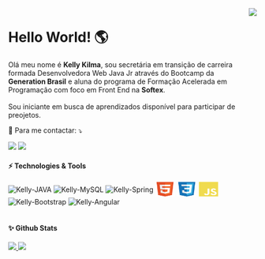 <img align="right" height="400" src="https://user-images.githubusercontent.com/107444658/189451399-dec293d1-1020-453e-a51c-952ad6e7c13a.png">


# Hello World! 🌎

Olá meu nome é **Kelly Kilma**, sou secretária em transição de carreira formada Desenvolvedora Web Java Jr através do Bootcamp da **Generation Brasil** e
aluna do programa de Formação Acelerada em Programação com foco em Front End na **Softex**.<br>
<br>
Sou iniciante em busca de aprendizados disponível para participar de preojetos.

📧 Para me contactar: ⤵️
<div>
 <a href = "mailto:kellykilmadesousa@gmail.com"><img src="https://img.shields.io/badge/Gmail-D14836?style=for-the-badge&logo=gmail&logoColor=white" target="_blank"></a>
 <a href="https://www.linkedin.com/in/kellykilma/" target="_blank"><img src="https://img.shields.io/badge/-LinkedIn-%230077B5?style=for-the-badge&logo=linkedin&logoColor=white" target="_blank"></a> 
</div>





#### ⚡ Technologies & Tools
<div style="display: inline_block">
  <img align="center" alt="Kelly-JAVA" height="40" width="45" src="https://cdn.jsdelivr.net/gh/devicons/devicon/icons/java/java-original.svg">
  <img align="center" alt="Kelly-MySQL" height="40" width="45" src="https://cdn.jsdelivr.net/gh/devicons/devicon/icons/mysql/mysql-original-wordmark.svg">
  <img align="center" alt="Kelly-Spring" height="30" width="40" src="https://cdn.jsdelivr.net/gh/devicons/devicon/icons/spring/spring-original.svg">
  <img align="center" alt="Kelly-HTML" height="30" width="40" src="https://raw.githubusercontent.com/devicons/devicon/master/icons/html5/html5-original.svg">
  <img align="center" alt="Kelly-CSS" height="30" width="40" src="https://raw.githubusercontent.com/devicons/devicon/master/icons/css3/css3-original.svg">
  <img align="center" alt="Kelly-Js" height="30" width="40" src="https://raw.githubusercontent.com/devicons/devicon/master/icons/javascript/javascript-plain.svg"> 
  <img align="center" alt="Kelly-Bootstrap" height="30" width="40" src="https://cdn.jsdelivr.net/gh/devicons/devicon/icons/bootstrap/bootstrap-original-wordmark.svg"> 
  <img align="center" alt="Kelly-Angular" height="30" width="40" src="https://cdn.jsdelivr.net/gh/devicons/devicon/icons/angularjs/angularjs-plain.svg"> 
</div> 
<br>

#### ✨ Github Stats
<div align="left">

  <a href="https://github.com/">
  <img height="150em" src="https://github-readme-stats.vercel.app/api?username=kellykilmadesousa&show_icons=true&theme=tokyonight&include_all_commits=true&count_private=true"/>
  <img height="150em" src="https://github-readme-stats.vercel.app/api/top-langs/?username=kellykilmadesousa&layout=compact&langs_count=7&theme=tokyonight"/>
</a>

 #


